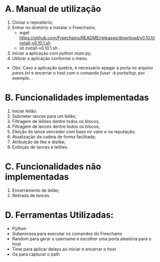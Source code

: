 # A. Manual de utilização

1. Clonar o repositório;
2. Entrar no diretório e instalar o Freechains;
    - wget https://github.com/Freechains/README/releases/download/v0.10.1/install-v0.10.1.sh
    - sh install-v0.10.1.sh .
3. Iniciar a aplicação com *python main.py*;
4. Utilizar a aplicação conforme o menu.

- Obs: Caso a aplicação quebre, é necessário apagar a porta no arquivo *pares.txt* e encerrar o host com o comando *fuser -k porta/tcp*, por exemplo.
.
# B. Funcionalidades implementadas
1. Iniciar leilão;
2. Submeter lances para um leilão;
3. Filtragem de leilões dentre todos os blocos;
4. Filtragem de lances dentre todos os blocos;
5. Eleição do lance vencedor com base no valor e na reputação;
6. Atualização da cadeia de forma facilitada;
7. Atribuição de like e dislike;
8. Exibição de lances e leilões.

# C. Funcionalidades não implementadas
1. Encerramento de leilão;
2. Retirada de lances.

# D. Ferramentas Utilizadas:

- Python
- Subprocess para executar os comandos do Freechains
- Random para gerar o username e escolher uma porta aleatória para o host
- Time para aplicar delays ao iniciar e encerrar o host
- Os para capturar o path